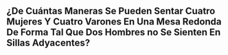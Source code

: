 ## ¿De Cuántas Maneras Se Pueden Sentar Cuatro Mujeres Y Cuatro Varones En Una Mesa Redonda De Forma Tal Que Dos Hombres no Se Sienten En Sillas Adyacentes?
